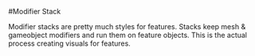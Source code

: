 #Modifier Stack

Modifier stacks are pretty much styles for features. Stacks keep mesh & gameobject modifiers and run them on feature objects. This is the actual process creating visuals for features.